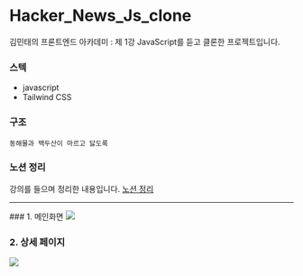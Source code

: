 # Hacker_News_Js_clone

김민태의 프론트엔드 아카데미 : 제 1강 JavaScript를 듣고 클론한 프로젝트입니다.

### 스텍
- javascript
- Tailwind CSS

### 구조
```plaintext
동해물과 백두산이 마르고 닳도록
```

### 노션 정리
강의를 들으며 정리한 내용입니다. 
<a href="https://fuzzy-energy-8aa.notion.site/Hacker-News-JS-f9aa75b99c4d4c74bc60fe3bd756d4bc">노션 정리</a>

<hr />
### 1. 메인화면
<img src="https://user-images.githubusercontent.com/87607036/188453379-0c02cd7d-6189-48cb-b0dd-9aebed199fbe.gif" />

### 2. 상세 페이지
<img src="https://user-images.githubusercontent.com/87607036/188453477-333408e5-a5cc-4eac-844c-acf94c1dc08a.gif" />
